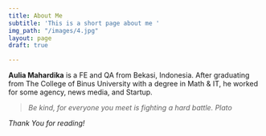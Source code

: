 ```yaml
---
title: About Me
subtitle: 'This is a short page about me '
img_path: "/images/4.jpg"
layout: page
draft: true

---
```

**Aulia Mahardika** is a FE and QA from Bekasi, Indonesia. After graduating from The College of Binus University with a degree in Math & IT, he worked for some agency, news media, and Startup.

> _Be kind, for everyone you meet is fighting a hard battle._ <cite>Plato</cite>

_Thank You for reading!_